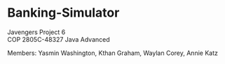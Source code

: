 # Banking-Simulator
Javengers Project 6 <br />
COP 2805C-48327 Java Advanced<br />

Members: Yasmin Washington, Kthan Graham, Waylan Corey, Annie Katz
